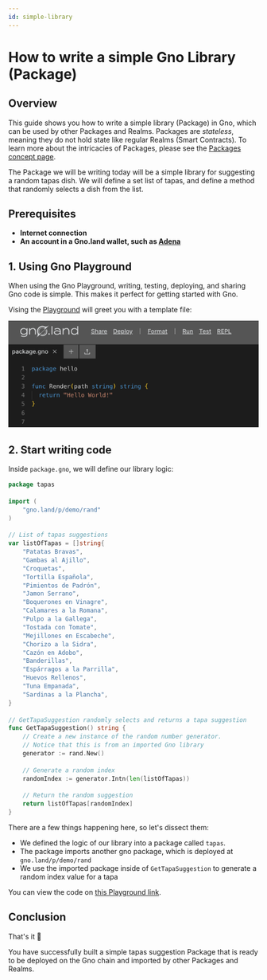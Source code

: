 ```yaml
---
id: simple-library
---
```


# How to write a simple Gno Library (Package)

## Overview

This guide shows you how to write a simple library (Package) in Gno, which can be used by other Packages and Realms.
Packages are _stateless_, meaning they do not hold state like regular Realms (Smart Contracts). To learn more about the
intricacies of Packages, please see the [Packages concept page](../concepts/packages.md).

The Package we will be writing today will be a simple library for suggesting a random tapas dish.
We will define a set list of tapas, and define a method that randomly selects a dish from the list.

## Prerequisites

- **Internet connection**
- **An account in a Gno.land wallet, such as [Adena](https://adena.app)**

## 1. Using Gno Playground

When using the Gno Playground, writing, testing, deploying, and sharing Gno code
is simple. This makes it perfect for getting started with Gno.

Vising the [Playground](https://play.gno.land) will greet you with a template file:

![Default](../assets/how-to-guides/simple-library/playground_welcome.png)

## 2. Start writing code

Inside `package.gno`, we will define our library logic:

[embedmd]:# (../assets/how-to-guides/simple-library/tapas.gno go)
```go
package tapas

import (
	"gno.land/p/demo/rand"
)

// List of tapas suggestions
var listOfTapas = []string{
	"Patatas Bravas",
	"Gambas al Ajillo",
	"Croquetas",
	"Tortilla Española",
	"Pimientos de Padrón",
	"Jamon Serrano",
	"Boquerones en Vinagre",
	"Calamares a la Romana",
	"Pulpo a la Gallega",
	"Tostada con Tomate",
	"Mejillones en Escabeche",
	"Chorizo a la Sidra",
	"Cazón en Adobo",
	"Banderillas",
	"Espárragos a la Parrilla",
	"Huevos Rellenos",
	"Tuna Empanada",
	"Sardinas a la Plancha",
}

// GetTapaSuggestion randomly selects and returns a tapa suggestion
func GetTapaSuggestion() string {
	// Create a new instance of the random number generator.
	// Notice that this is from an imported Gno library
	generator := rand.New()

	// Generate a random index
	randomIndex := generator.Intn(len(listOfTapas))

	// Return the random suggestion
	return listOfTapas[randomIndex]
}
```

There are a few things happening here, so let's dissect them:

- We defined the logic of our library into a package called `tapas`.
- The package imports another gno package, which is deployed at `gno.land/p/demo/rand`
- We use the imported package inside of `GetTapaSuggestion` to generate a random index value for a tapa

You can view the code on [this Playground link](https://play.gno.land/p/5SQQ-r2_Vos).

## Conclusion

That's it 🎉

You have successfully built a simple tapas suggestion Package that is ready to be deployed on the Gno chain and imported
by other Packages and Realms.
